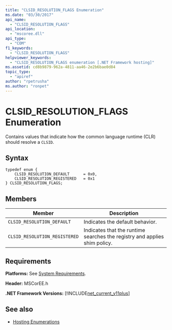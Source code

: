 ```yaml
---
title: "CLSID_RESOLUTION_FLAGS Enumeration"
ms.date: "03/30/2017"
api_name: 
  - "CLSID_RESOLUTION_FLAGS"
api_location: 
  - "mscoree.dll"
api_type: 
  - "COM"
f1_keywords: 
  - "CLSID_RESOLUTION_FLAGS"
helpviewer_keywords: 
  - "CLSID_RESOLUTION_FLAGS enumeration [.NET Framework hosting]"
ms.assetid: cd8b9879-962a-4811-aa46-2e2b6bae0d84
topic_type: 
  - "apiref"
author: "rpetrusha"
ms.author: "ronpet"
---
```

# CLSID_RESOLUTION_FLAGS Enumeration
Contains values that indicate how the common language runtime (CLR) should resolve a `CLSID`.  
  
## Syntax  
  
```  
typedef enum {  
    CLSID_RESOLUTION_DEFAULT      = 0x0,  
    CLSID_RESOLUTION_REGISTERED   = 0x1  
} CLSID_RESOLUTION_FLAGS;  
```  
  
## Members  
  
|Member|Description|  
|------------|-----------------|  
|`CLSID_RESOLUTION_DEFAULT`|Indicates the default behavior.|  
|`CLSID_RESOLUTION_REGISTERED`|Indicates that the runtime searches the registry and applies shim policy.|  
  
## Requirements  
 **Platforms:** See [System Requirements](../../../../docs/framework/get-started/system-requirements.md).  
  
 **Header:** MSCorEE.h  
  
 **.NET Framework Versions:** [!INCLUDE[net_current_v11plus](../../../../includes/net-current-v11plus-md.md)]  
  
## See also
- [Hosting Enumerations](../../../../docs/framework/unmanaged-api/hosting/hosting-enumerations.md)
